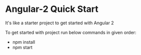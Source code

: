# Angular-2 Quick Start
It's like a starter project to get started with Angular 2

To get started with project run below commands in given order:
- npm install
-  npm start
